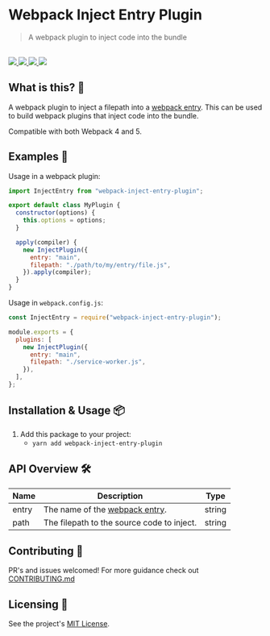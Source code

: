 # Webpack Inject Entry Plugin

<blockquote>A webpack plugin to inject code into the bundle</blockquote>

<br />

<a href="https://www.npmjs.com/package/webpack-inject-entry-plugin">
  <img src="https://img.shields.io/npm/v/webpack-inject-entry-plugin.svg">
</a>
<a href="https://github.com/tatethurston/webpack-inject-entry-plugin/blob/master/LICENSE">
  <img src="https://img.shields.io/npm/l/webpack-inject-entry-plugin.svg">
</a>
<a href="https://www.npmjs.com/package/webpack-inject-entry-plugin">
  <img src="https://img.shields.io/npm/dy/webpack-inject-entry-plugin.svg">
</a>
<a href="https://github.com/tatethurston/webpack-inject-entry-plugin/actions/workflows/ci.yml">
  <img src="https://github.com/tatethurston/webpack-inject-entry-plugin/actions/workflows/ci.yml/badge.svg">
</a>

## What is this? 🧐

A webpack plugin to inject a filepath into a [webpack entry](https://webpack.js.org/concepts/entry-points/). This can be used to build webpack plugins that inject code into the bundle.

Compatible with both Webpack 4 and 5.

## Examples 🚀

Usage in a webpack plugin:

```js
import InjectEntry from "webpack-inject-entry-plugin";

export default class MyPlugin {
  constructor(options) {
    this.options = options;
  }

  apply(compiler) {
    new InjectPlugin({
      entry: "main",
      filepath: "./path/to/my/entry/file.js",
    }).apply(compiler);
  }
}
```

Usage in `webpack.config.js`:

```js
const InjectEntry = require("webpack-inject-entry-plugin");

module.exports = {
  plugins: [
    new InjectPlugin({
      entry: "main",
      filepath: "./service-worker.js",
    }),
  ],
};
```

## Installation & Usage 📦

1. Add this package to your project:
   - `yarn add webpack-inject-entry-plugin`

## API Overview 🛠

<table>
  <thead>
    <tr>
      <th>Name</th>
      <th>Description</th>
      <th>Type</th>
    </tr>
  </thead>
  <tbody>
<tr>
<td>entry</td>
<td>
The name of the <a href="https://webpack.js.org/concepts/entry-points/">webpack entry</a>.
</td>
<td>string</td>
</tr>
<tr>
  <td>path</td>
<td>
The filepath to the source code to inject.
</td>
  <td>string</td>
</tr>
</tbody>
</table>

## Contributing 👫

PR's and issues welcomed! For more guidance check out [CONTRIBUTING.md](https://github.com/tatethurston/webpack-inject-entry-plugin/blob/master/CONTRIBUTING.md)

## Licensing 📃

See the project's [MIT License](https://github.com/tatethurston/webpack-inject-entry-plugin/blob/master/LICENSE).
